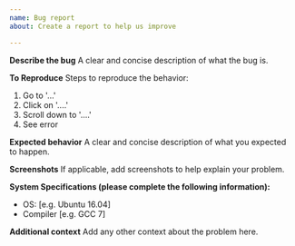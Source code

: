 ```yaml
---
name: Bug report
about: Create a report to help us improve

---
```


**Describe the bug**
A clear and concise description of what the bug is.

**To Reproduce**
Steps to reproduce the behavior:
1. Go to '...'
2. Click on '....'
3. Scroll down to '....'
4. See error

**Expected behavior**
A clear and concise description of what you expected to happen.

**Screenshots**
If applicable, add screenshots to help explain your problem.

**System Specifications (please complete the following information):**
 - OS: [e.g. Ubuntu 16.04]
 - Compiler [e.g. GCC 7]

**Additional context**
Add any other context about the problem here.
